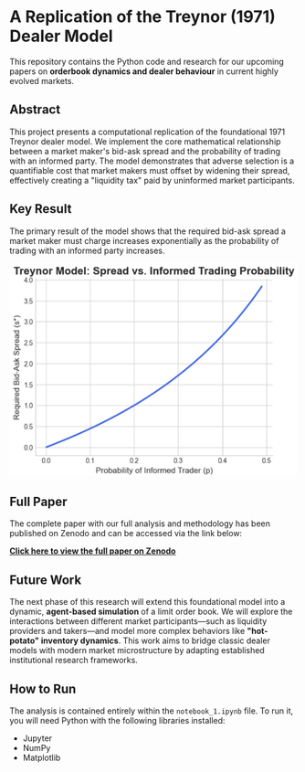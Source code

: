 # A Replication of the Treynor (1971) Dealer Model

This repository contains the Python code and research for our upcoming papers on **orderbook dynamics and dealer behaviour** in current highly evolved markets.

## Abstract

This project presents a computational replication of the foundational 1971 Treynor dealer model. We implement the core mathematical relationship between a market maker's bid-ask spread and the probability of trading with an informed party. The model demonstrates that adverse selection is a quantifiable cost that market makers must offset by widening their spread, effectively creating a "liquidity tax" paid by uninformed market participants.

## Key Result

The primary result of the model shows that the required bid-ask spread a market maker must charge increases exponentially as the probability of trading with an informed party increases.

![Treynor Model Results](results_image.png)

## Full Paper

The complete paper with our full analysis and methodology has been published on Zenodo and can be accessed via the link below:

**[Click here to view the full paper on Zenodo](https://zenodo.org/records/16904012)**

## Future Work

The next phase of this research will extend this foundational model into a dynamic, **agent-based simulation** of a limit order book. We will explore the interactions between different market participants—such as liquidity providers and takers—and model more complex behaviors like **"hot-potato" inventory dynamics**. This work aims to bridge classic dealer models with modern market microstructure by adapting established institutional research frameworks.

## How to Run

The analysis is contained entirely within the `notebook_1.ipynb` file. To run it, you will need Python with the following libraries installed:
* Jupyter
* NumPy
* Matplotlib
